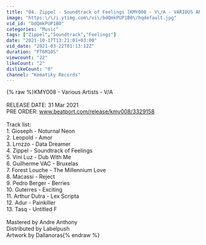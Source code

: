 ```yaml
---
title: "04. Zippel - Soundtrack of Feelings [KMY008 - V\/A - VARIOUS ARTISTS]"
image: "https:\/\/i.ytimg.com\/vi\/bdQmkPUP1B0\/hqdefault.jpg"
vid_id: "bdQmkPUP1B0"
categories: "Music"
tags: ["Zippel","Soundtrack","Feelings"]
date: "2021-10-17T13:21:01+03:00"
vid_date: "2021-03-22T01:13:12Z"
duration: "PT6M10S"
viewcount: "22"
likeCount: "2"
dislikeCount: "0"
channel: "Kematiky Records"
---
```

{% raw %}KMY008 - Various Artists - V/A<br /><br />RELEASE DATE: 31 Mar 2021<br />PRE ORDER: www.beatport.com/release/kmy008/3329158<br /><br />Track list:<br />1. Gioseph - Noturnal Neon<br />2. Leopold - Amor<br />3. Lrnzzo - Data Dreamer<br />4. Zippel - Soundtrack of Feelings<br />5. Vini Luz - Dub With Me<br />6. Guilherme VAC - Bruxelas<br />7. Forest Louche - The Millennium Love<br />8. Macassi - Reject<br />9. Pedro Berger - Berries<br />10. Guterres - Exciting<br />11. Arthur Dutra - Lex Scripta<br />12. Adur - Painkiller<br />13. Tasq - Untitled F<br /><br />Mastered by Andre Anthony<br />Distributed by Labelpush<br />Artwork by Dallanoras{% endraw %}
